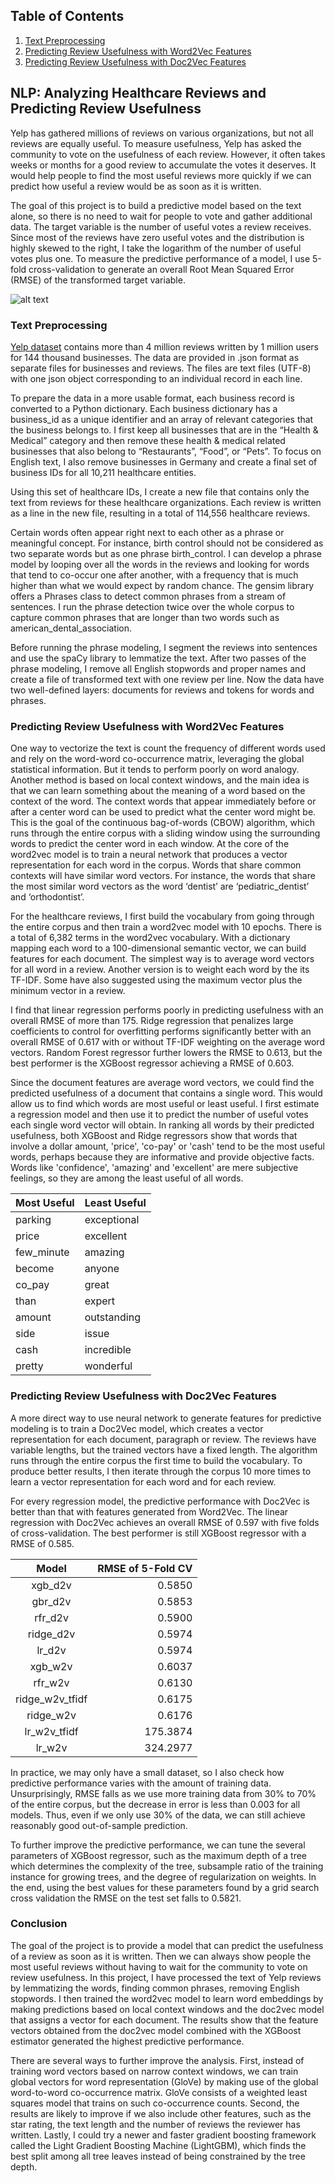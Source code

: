 ## Table of Contents

1. [Text Preprocessing](https://github.com/andrewjsiu/Capstone_Project_NLP/blob/master/README.md#text-preprocessing)
2. [Predicting Review Usefulness with Word2Vec Features](https://github.com/andrewjsiu/Capstone_Project_NLP/blob/master/README.md#predicting-review-usefulness-with-word2vec-features)
3. [Predicting Review Usefulness with Doc2Vec Features](https://github.com/andrewjsiu/Capstone_Project_NLP/blob/master/README.md#predicting-review-usefulness-with-doc2vec-features)

## NLP: Analyzing Healthcare Reviews and Predicting Review Usefulness

Yelp has gathered millions of reviews on various organizations, but not all reviews are equally useful. To measure usefulness, Yelp has asked the community to vote on the usefulness of each review. However, it often takes weeks or months for a good review to accumulate the votes it deserves. It would help people to find the most useful reviews more quickly if we can predict how useful a review would be as soon as it is written. 

The goal of this project is to build a predictive model based on the text alone, so there is no need to wait for people to vote and gather additional data. The target variable is the number of useful votes a review receives. Since most of the reviews have zero useful votes and the distribution is highly skewed to the right, I take the logarithm of the number of useful votes plus one. To measure the predictive performance of a model, I use 5-fold cross-validation to generate an overall Root Mean Squared Error (RMSE) of the transformed target variable. 

![alt text](https://s3.amazonaws.com/myelpdata/useful_votes.png)

### Text Preprocessing

[Yelp dataset](https://www.yelp.com/dataset_challenge) contains more than 4 million reviews written by 1 million users for 144 thousand businesses. The data are provided in .json format as separate files for businesses and reviews. The files are text files (UTF-8) with one json object corresponding to an individual record in each line.

To prepare the data in a more usable format, each business record is converted to a Python dictionary. Each business dictionary has a business_id as a unique identifier and an array of relevant categories that the business belongs to. I first keep all businesses that are in the “Health & Medical” category and then remove these health & medical related businesses that also belong to “Restaurants”, “Food”, or “Pets”.  To focus on English text, I also remove businesses in Germany and create a final set of business IDs for all 10,211 healthcare entities. 

Using this set of healthcare IDs, I create a new file that contains only the text from reviews for these healthcare organizations. Each review is written as a line in the new file, resulting in a total of 114,556 healthcare reviews. 

Certain words often appear right next to each other as a phrase or meaningful concept. For instance, birth control should not be considered as two separate words but as one phrase birth_control. I can develop a phrase model by looping over all the words in the reviews and looking for words that tend to co-occur one after another, with a frequency that is much higher than what we would expect by random chance. The gensim library offers a Phrases class to detect common phrases from a stream of sentences. I run the phrase detection twice over the whole corpus to capture common phrases that are longer than two words such as american_dental_association. 

Before running the phrase modeling, I segment the reviews into sentences and use the spaCy library to lemmatize the text. After two passes of the phrase modeling, I remove all English stopwords and proper names and create a file of transformed text with one review per line. Now the data have two well-defined layers: documents for reviews and tokens for words and phrases. 

### Predicting Review Usefulness with Word2Vec Features

One way to vectorize the text is count the frequency of different words used and rely on the word-word co-occurrence matrix, leveraging the global statistical information. But it tends to perform poorly on word analogy. Another method is based on local context windows, and the main idea is that we can learn something about the meaning of a word based on the context of the word. The context words that appear immediately before or after a center word can be used to predict what the center word might be. This is the goal of the continuous bag-of-words (CBOW) algorithm, which runs through the entire corpus with a sliding window using the surrounding words to predict the center word in each window. At the core of the word2vec model is to train a neural network that produces a vector representation for each word in the corpus. Words that share common contexts will have similar word vectors.  For instance, the words that share the most similar word vectors as the word ‘dentist’ are ‘pediatric_dentist’ and ‘orthodontist’.

For the healthcare reviews, I first build the vocabulary from going through the entire corpus and then train a word2vec model with 10 epochs. There is a total of 6,382 terms in the word2vec vocabulary. With a dictionary mapping each word to a 100-dimensional semantic vector, we can build features for each document. The simplest way is to average word vectors for all word in a review. Another version is to weight each word by the its TF-IDF. Some have also suggested using the maximum vector plus the minimum vector in a review.

I find that linear regression performs poorly in predicting usefulness with an overall RMSE of more than 175. Ridge regression that penalizes large coefficients to control for overfitting performs significantly better with an overall RMSE of 0.617 with or without TF-IDF weighting on the average word vectors. Random Forest regressor further lowers the RMSE to 0.613, but the best performer is the XGBoost regressor achieving a RMSE of 0.603. 

Since the document features are average word vectors, we could find the predicted usefulness of a document that contains a single word. This would allow us to find which words are most useful or least useful. I first estimate a regression model and then use it to predict the number of useful votes each single word vector will obtain. In ranking all words by their predicted usefulness, both XGBoost and Ridge regressors show that words that involve a dollar amount, 'price', 'co-pay' or 'cash' tend to be the most useful words, perhaps because they are informative and provide objective facts. Words like 'confidence', 'amazing' and 'excellent' are mere subjective feelings, so they are among the least useful of all words.

Most Useful	| Least Useful
---------	| -----------
parking	| exceptional
price	| excellent
few_minute | amazing
become	| anyone
co_pay	| great
than	| expert
amount	| outstanding
side	| issue
cash	| incredible
pretty	| wonderful




### Predicting Review Usefulness with Doc2Vec Features

A more direct way to use neural network to generate features for predictive modeling is to train a Doc2Vec model, which creates a vector representation for each document, paragraph or review. The reviews have variable lengths, but the trained vectors have a fixed length. The algorithm runs through the entire corpus the first time to build the vocabulary. To produce better results, I then iterate through the corpus 10 more times to learn a vector representation for each word and for each review. 

For every regression model, the predictive performance with Doc2Vec is better than that with features generated from Word2Vec. The linear regression with Doc2Vec achieves an overall RMSE of 0.597 with five folds of cross-validation. The best performer is still XGBoost regressor with a RMSE of 0.585. 

Model | RMSE of 5-Fold CV
:---: | ---:
xgb_d2v	|  0.5850
gbr_d2v	|  0.5853
rfr_d2v	|  0.5900
ridge_d2v	|  0.5974
lr_d2v	|  0.5974
xgb_w2v	|  0.6037
rfr_w2v	|  0.6130
ridge_w2v_tfidf	|  0.6175
ridge_w2v	|  0.6176
lr_w2v_tfidf |175.3874
lr_w2v |324.2977

In practice, we may only have a small dataset, so I also check how predictive performance varies with the amount of training data. Unsurprisingly, RMSE falls as we use more training data from 30% to 70% of the entire corpus, but the decrease in error is less than 0.003 for all models. Thus, even if we only use 30% of the data, we can still achieve reasonably good out-of-sample prediction. 

To further improve the predictive performance, we can tune the several parameters of XGBoost regressor, such as the maximum depth of a tree which determines the complexity of the tree, subsample ratio of the training instance for growing trees, and the degree of regularization on weights. In the end, using the best values for these parameters found by a grid search cross validation the RMSE on the test set falls to 0.5821.  

### Conclusion

The goal of the project is to provide a model that can predict the usefulness of a review as soon as it is written. Then we can always show people the most useful reviews without having to wait for the community to vote on review usefulness. In this project, I have processed the text of Yelp reviews by lemmatizing the words, finding common phrases, removing English stopwords. I then trained the word2vec model to learn word embeddings by making predictions based on local context windows and the doc2vec model that assigns a vector for each document. The results show that the feature vectors obtained from the doc2vec model combined with the XGBoost estimator generated the highest predictive performance. 

There are several ways to further improve the analysis. First, instead of training word vectors based on narrow context windows, we can train global vectors for word representation (GloVe) by making use of the global word-to-word co-occurrence matrix. GloVe consists of a weighted least squares model that trains on such co-occurrence counts. Second, the results are likely to improve if we also include other features, such as the star rating, the text length and the number of reviews the reviewer has written. Lastly, I could try a newer and faster gradient boosting framework called the Light Gradient Boosting Machine (LightGBM), which finds the best split among all tree leaves instead of being constrained by the tree depth. 

